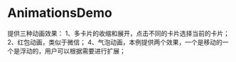 # AnimationsDemo
提供三种动画效果：
   1、多卡片的收缩和展开，点击不同的卡片选择当前的卡片；
    2、红包动画，类似于微信；
    4、气泡动画，本例提供两个效果，一个是移动的一个是浮动的，用户可以根据需要进行扩展；
